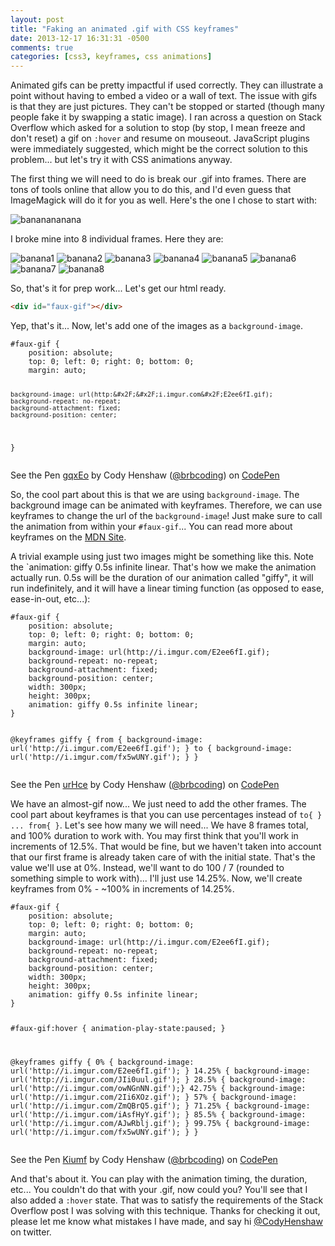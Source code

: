 ```yaml
---
layout: post
title: "Faking an animated .gif with CSS keyframes"
date: 2013-12-17 16:31:31 -0500
comments: true
categories: [css3, keyframes, css animations]
---
```


Animated gifs can be pretty impactful if used correctly. They can illustrate a point without having to embed a video or a wall of text. The issue with gifs is that they are just pictures. They can't be stopped or started (though many people fake it by swapping a static image). I ran across a question on Stack Overflow which asked for a solution to stop (by stop, I mean freeze and don't reset) a gif on `:hover` and resume on mouseout. JavaScript plugins were immediately suggested, which might be the correct solution to this problem... but let's try it with CSS animations anyway.

The first thing we will need to do is break our .gif into frames. There are tons of tools online that allow you to do this, and I'd even guess that ImageMagick will do it for you as well. Here's the one I chose to start with:  

![bananananana](http://i.imgur.com/MxrP3DG.gif)

I broke mine into 8 individual frames. Here they are:  

![banana1](http://i.imgur.com/E2ee6fI.gif)
![banana2](http://i.imgur.com/JIi0uul.gif)
![banana3](http://i.imgur.com/owNGnNN.gif)
![banana4](http://i.imgur.com/2Ii6XOz.gif)
![banana5](http://i.imgur.com/ZmQBrQ5.gif)
![banana6](http://i.imgur.com/iAsfHyY.gif)
![banana7](http://i.imgur.com/AJwRblj.gif)
![banana8](http://i.imgur.com/fx5wUNY.gif)  

So, that's it for prep work... Let's get our html ready.

``` html
<div id="faux-gif"></div>
```

Yep, that's it... Now, let's add one of the images as a `background-image`.  
<div data-height="268" data-theme-id="2905" data-slug-hash="gqxEo" data-user="brbcoding" data-default-tab="css" class='codepen'><pre><code>#faux-gif { 
    position: absolute;
	top: 0; left: 0; right: 0; bottom: 0;
	margin: auto;
    
    background-image: url(http:&#x2F;&#x2F;i.imgur.com&#x2F;E2ee6fI.gif);
	background-repeat: no-repeat;
	background-attachment: fixed;
	background-position: center;
  
}</code></pre>
<p>See the Pen <a href='http://codepen.io/brbcoding/pen/gqxEo'>gqxEo</a> by Cody Henshaw (<a href='http://codepen.io/brbcoding'>@brbcoding</a>) on <a href='http://codepen.io'>CodePen</a></p>
</div><script async src="//codepen.io/assets/embed/ei.js"></script>

So, the cool part about this is that we are using `background-image`. The background image can be animated with keyframes. Therefore, we can use keyframes to change the url of the `background-image`! Just make sure to call the animation from within your `#faux-gif`... You can read more about keyframes on the [MDN Site](https://developer.mozilla.org/en-US/docs/Web/CSS/@keyframes).  

A trivial example using just two images might be something like this. Note the `animation: giffy 0.5s infinite linear. That's how we make the animation actually run. 0.5s will be the duration of our animation called "giffy", it will run indefinitely, and it will have a linear timing function (as opposed to ease, ease-in-out, etc...):  

<div data-height="268" data-theme-id="2905" data-slug-hash="urHce" data-user="brbcoding" data-default-tab="css" class='codepen'><pre><code>#faux-gif {
	position: absolute;
	top: 0; left: 0; right: 0; bottom: 0;
	margin: auto;
	background-image: url(http:&#x2F;&#x2F;i.imgur.com&#x2F;E2ee6fI.gif);
	background-repeat: no-repeat;
	background-attachment: fixed;
	background-position: center;
	width: 300px;
	height: 300px;
	animation: giffy 0.5s infinite linear;
}


@keyframes giffy {
	from   { background-image: url(&#x27;http:&#x2F;&#x2F;i.imgur.com&#x2F;E2ee6fI.gif&#x27;); } 
	to { background-image: url(&#x27;http:&#x2F;&#x2F;i.imgur.com&#x2F;fx5wUNY.gif&#x27;); }
}</code></pre>
<p>See the Pen <a href='http://codepen.io/brbcoding/pen/urHce'>urHce</a> by Cody Henshaw (<a href='http://codepen.io/brbcoding'>@brbcoding</a>) on <a href='http://codepen.io'>CodePen</a></p>
</div><script async src="//codepen.io/assets/embed/ei.js"></script>



We have an almost-gif now... We just need to add the other frames. The cool part about keyframes is that you can use percentages instead of `to{ } ... from{ }`. Let's see how many we will need... We have 8 frames total, and 100% duration to work with. You may first think that you'll work in increments of 12.5%. That would be fine, but we haven't taken into account that our first frame is already taken care of with the initial state. That's the value we'll use at 0%. Instead, we'll want to do 100 / 7 (rounded to something simple to work with)... I'll just use 14.25%. Now, we'll create keyframes from 0% - ~100% in increments of 14.25%.  

<div data-height="268" data-theme-id="2905" data-slug-hash="Kiumf" data-user="brbcoding" data-default-tab="css" class='codepen'><pre><code>#faux-gif {
	position: absolute;
	top: 0; left: 0; right: 0; bottom: 0;
	margin: auto;
	background-image: url(http:&#x2F;&#x2F;i.imgur.com&#x2F;E2ee6fI.gif);
	background-repeat: no-repeat;
	background-attachment: fixed;
	background-position: center;
	width: 300px;
	height: 300px;
	animation: giffy 0.5s infinite linear;
}

#faux-gif:hover {
	animation-play-state:paused;
}

@keyframes giffy {
	0%   { background-image: url(&#x27;http:&#x2F;&#x2F;i.imgur.com&#x2F;E2ee6fI.gif&#x27;); } 
	14.25%  { background-image: url(&#x27;http:&#x2F;&#x2F;i.imgur.com&#x2F;JIi0uul.gif&#x27;); }
	28.5%  { background-image: url(&#x27;http:&#x2F;&#x2F;i.imgur.com&#x2F;owNGnNN.gif&#x27;);}
	42.75%  { background-image: url(&#x27;http:&#x2F;&#x2F;i.imgur.com&#x2F;2Ii6XOz.gif&#x27;); }
	57%  { background-image: url(&#x27;http:&#x2F;&#x2F;i.imgur.com&#x2F;ZmQBrQ5.gif&#x27;); }
	71.25%  { background-image: url(&#x27;http:&#x2F;&#x2F;i.imgur.com&#x2F;iAsfHyY.gif&#x27;); }
	85.5%  { background-image: url(&#x27;http:&#x2F;&#x2F;i.imgur.com&#x2F;AJwRblj.gif&#x27;); }
	99.75% { background-image: url(&#x27;http:&#x2F;&#x2F;i.imgur.com&#x2F;fx5wUNY.gif&#x27;); }
}</code></pre>
<p>See the Pen <a href='http://codepen.io/brbcoding/pen/Kiumf'>Kiumf</a> by Cody Henshaw (<a href='http://codepen.io/brbcoding'>@brbcoding</a>) on <a href='http://codepen.io'>CodePen</a></p>
</div><script async src="//codepen.io/assets/embed/ei.js"></script>

And that's about it. You can play with the animation timing, the duration, etc... You couldn't do that with your .gif, now could you? You'll see that I also added a `:hover` state. That was to satisfy the requirements of the Stack Overflow post I was solving with this technique. Thanks for checking it out, please let me know what mistakes I have made, and say hi [@CodyHenshaw](https://twitter.com/CodyHenshaw) on twitter. 


